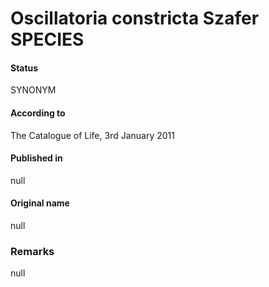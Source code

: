 # Oscillatoria constricta Szafer SPECIES

#### Status
SYNONYM

#### According to
The Catalogue of Life, 3rd January 2011

#### Published in
null

#### Original name
null

### Remarks
null